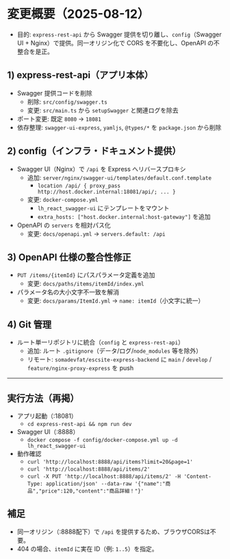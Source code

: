 # 変更概要（2025-08-12）

- 目的: `express-rest-api` から Swagger 提供を切り離し、`config`（Swagger UI + Nginx）で提供。同一オリジン化で CORS を不要化し、OpenAPI の不整合を是正。

## 1) express-rest-api（アプリ本体）
- Swagger 提供コードを削除
  - 削除: `src/config/swagger.ts`
  - 変更: `src/main.ts` から `setupSwagger` と関連ログを除去
- ポート変更: 既定 `8080` → `18081`
- 依存整理: `swagger-ui-express`, `yamljs`, `@types/*` を `package.json` から削除

## 2) config（インフラ・ドキュメント提供）
- Swagger UI（Nginx）で `/api` を Express へリバースプロキシ
  - 追加: `server/nginx/swagger-ui/templates/default.conf.template`
    - `location /api/ { proxy_pass http://host.docker.internal:18081/api/; ... }`
  - 変更: `docker-compose.yml`
    - `lh_react_swagger-ui` にテンプレートをマウント
    - `extra_hosts: ["host.docker.internal:host-gateway"]` を追加
- OpenAPI の `servers` を相対パス化
  - 変更: `docs/openapi.yml` → `servers.default: /api`

## 3) OpenAPI 仕様の整合性修正
- `PUT /items/{itemId}` にパスパラメータ定義を追加
  - 変更: `docs/paths/items/itemId/index.yml`
- パラメータ名の大小文字不一致を解消
  - 変更: `docs/params/ItemId.yml` → `name: itemId`（小文字に統一）

## 4) Git 管理
- ルート単一リポジトリに統合（`config` と `express-rest-api`）
  - 追加: ルート `.gitignore`（データ/ログ/`node_modules` 等を除外）
  - リモート: `somadevfat/escsite-express-backend` に `main` / `develop` / `feature/nginx-proxy-express` を push

---

## 実行方法（再掲）
- アプリ起動（:18081）
  - `cd express-rest-api && npm run dev`
- Swagger UI（:8888）
  - `docker compose -f config/docker-compose.yml up -d lh_react_swagger-ui`
- 動作確認
  - `curl 'http://localhost:8888/api/items?limit=20&page=1'`
  - `curl 'http://localhost:8888/api/items/2'`
  - `curl -X PUT 'http://localhost:8888/api/items/2' -H 'Content-Type: application/json' --data-raw '{"name":"商品","price":120,"content":"商品詳細！"}'`

## 補足
- 同一オリジン（:8888配下）で `/api` を提供するため、ブラウザCORSは不要。
- 404 の場合、`itemId` に実在 ID（例: `1..5`）を指定。
